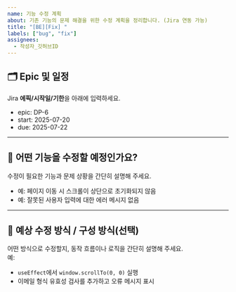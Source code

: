 ```yaml
---
name: 기능 수정 계획
about: 기존 기능의 문제 해결을 위한 수정 계획을 정리합니다. (Jira 연동 가능)
title: "[BE][Fix] "
labels: ["bug", "fix"]
assignees: 
  - 작성자_깃허브ID
---
```


## 🗂️ Epic 및 일정
Jira **에픽/시작일/기한**을 아래에 입력하세요.

- epic: DP-6
- start: 2025-07-20
- due: 2025-07-22

---

## 🧠 어떤 기능을 수정할 예정인가요?
수정이 필요한 기능과 문제 상황을 간단히 설명해 주세요.
- 예: 페이지 이동 시 스크롤이 상단으로 초기화되지 않음
- 예: 잘못된 사용자 입력에 대한 에러 메시지 없음

---

## 🔄 예상 수정 방식 / 구성 방식(선택)
어떤 방식으로 수정할지, 동작 흐름이나 로직을 간단히 설명해 주세요.  
예:
- `useEffect`에서 `window.scrollTo(0, 0)` 실행
- 이메일 형식 유효성 검사를 추가하고 오류 메시지 표시  

